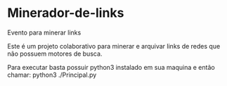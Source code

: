 # Minerador-de-links
Evento para minerar links

Este é um projeto colaborativo para minerar e arquivar links de redes que não possuem motores de busca.

Para executar basta possuir python3 instalado em sua maquina e então chamar: python3 ./Principal.py

